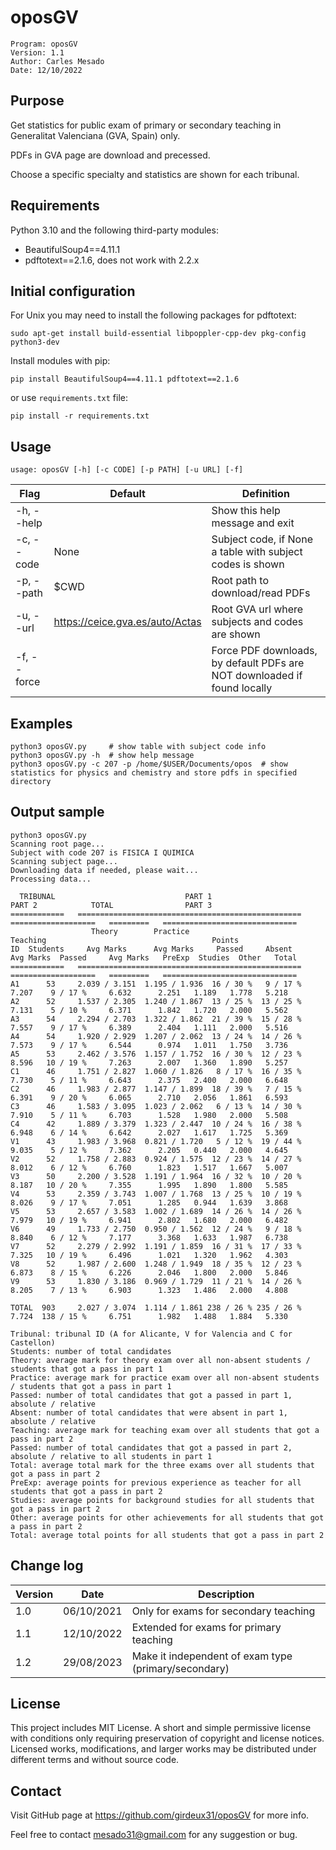  # oposGV

```
Program: oposGV
Version: 1.1
Author: Carles Mesado
Date: 12/10/2022
```

## Purpose

Get statistics for public exam of primary or secondary teaching in Generalitat Valenciana (GVA, Spain) only.

PDFs in GVA page are download and precessed.

Choose a specific specialty and statistics are shown for each tribunal.

## Requirements

Python 3.10 and the following third-party modules:

 - BeautifulSoup4==4.11.1
 - pdftotext==2.1.6, does not work with 2.2.x

## Initial configuration

For Unix you may need to install the following packages for pdftotext:

```sudo apt-get install build-essential libpoppler-cpp-dev pkg-config python3-dev```
 
Install modules with pip:

```pip install BeautifulSoup4==4.11.1 pdftotext==2.1.6```

or use ```requirements.txt``` file:

```pip install -r requirements.txt```

## Usage

```usage: oposGV [-h] [-c CODE] [-p PATH] [-u URL] [-f]```

| Flag | Default | Definition | 
| --- | --- | --- |
| -h, --help |  | Show this help message and exit |
| -c, --code | None | Subject code, if None a table with subject codes is shown |
| -p, --path | $CWD | Root path to download/read PDFs |
| -u, --url | https://ceice.gva.es/auto/Actas | Root GVA url where subjects and codes are shown |
| -f, --force |  | Force PDF downloads, by default PDFs are NOT downloaded if found locally |

## Examples

```
python3 oposGV.py     # show table with subject code info
python3 oposGV.py -h  # show help message
python3 oposGV.py -c 207 -p /home/$USER/Documents/opos  # show statistics for physics and chemistry and store pdfs in specified directory
```

## Output sample

```
python3 oposGV.py
Scanning root page...
Subject with code 207 is FISICA I QUIMICA
Scanning subject page...
Downloading data if needed, please wait...
Processing data...

  TRIBUNAL                             PART 1                             PART 2            TOTAL                PART 3
============   ==================================================   ===================   =========   ==============================
                  Theory        Practice                            Teaching                                     Points
ID  Students     Avg Marks      Avg Marks     Passed     Absent     Avg Marks  Passed     Avg Marks   PreExp  Studies  Other   Total
============   ==================================================   ===================   =========   ==============================
A1      53     2.039 / 3.151  1.195 / 1.936  16 / 30 %   9 / 17 %     7.207    9 / 17 %     6.632      2.251   1.189   1.778   5.218
A2      52     1.537 / 2.305  1.240 / 1.867  13 / 25 %  13 / 25 %     7.131    5 / 10 %     6.371      1.842   1.720   2.000   5.562
A3      54     2.294 / 2.703  1.322 / 1.862  21 / 39 %  15 / 28 %     7.557    9 / 17 %     6.389      2.404   1.111   2.000   5.516
A4      54     1.920 / 2.929  1.207 / 2.062  13 / 24 %  14 / 26 %     7.573    9 / 17 %     6.544      0.974   1.011   1.750   3.736
A5      53     2.462 / 3.576  1.157 / 1.752  16 / 30 %  12 / 23 %     8.596   10 / 19 %     7.263      2.007   1.360   1.890   5.257
C1      46     1.751 / 2.827  1.060 / 1.826   8 / 17 %  16 / 35 %     7.730    5 / 11 %     6.643      2.375   2.400   2.000   6.648
C2      46     1.983 / 2.877  1.147 / 1.899  18 / 39 %   7 / 15 %     6.391    9 / 20 %     6.065      2.710   2.056   1.861   6.593
C3      46     1.583 / 3.095  1.023 / 2.062   6 / 13 %  14 / 30 %     7.910    5 / 11 %     6.703      1.528   1.980   2.000   5.508
C4      42     1.889 / 3.379  1.323 / 2.447  10 / 24 %  16 / 38 %     6.948    6 / 14 %     6.642      2.027   1.617   1.725   5.369
V1      43     1.983 / 3.968  0.821 / 1.720   5 / 12 %  19 / 44 %     9.035    5 / 12 %     7.362      2.205   0.440   2.000   4.645
V2      52     1.758 / 2.883  0.924 / 1.575  12 / 23 %  14 / 27 %     8.012    6 / 12 %     6.760      1.823   1.517   1.667   5.007
V3      50     2.200 / 3.528  1.191 / 1.964  16 / 32 %  10 / 20 %     8.187   10 / 20 %     7.355      1.995   1.890   1.800   5.585
V4      53     2.359 / 3.743  1.007 / 1.768  13 / 25 %  10 / 19 %     8.026    9 / 17 %     7.051      1.285   0.944   1.639   3.868
V5      53     2.657 / 3.583  1.002 / 1.689  14 / 26 %  14 / 26 %     7.979   10 / 19 %     6.941      2.802   1.680   2.000   6.482
V6      49     1.733 / 2.750  0.950 / 1.562  12 / 24 %   9 / 18 %     8.840    6 / 12 %     7.177      3.368   1.633   1.987   6.738
V7      52     2.279 / 2.992  1.191 / 1.859  16 / 31 %  17 / 33 %     7.325   10 / 19 %     6.496      1.021   1.320   1.962   4.303
V8      52     1.987 / 2.600  1.248 / 1.949  18 / 35 %  12 / 23 %     6.873    8 / 15 %     6.226      2.046   1.800   2.000   5.846
V9      53     1.830 / 3.186  0.969 / 1.729  11 / 21 %  14 / 26 %     8.205    7 / 13 %     6.903      1.323   1.486   2.000   4.808

TOTAL  903     2.027 / 3.074  1.114 / 1.861 238 / 26 % 235 / 26 %     7.724  138 / 15 %     6.751      1.982   1.488   1.884   5.330

Tribunal: tribunal ID (A for Alicante, V for Valencia and C for Castellon)
Students: number of total candidates
Theory: average mark for theory exam over all non-absent students / students that got a pass in part 1
Practice: average mark for practice exam over all non-absent students / students that got a pass in part 1
Passed: number of total candidates that got a passed in part 1, absolute / relative
Absent: number of total candidates that were absent in part 1, absolute / relative
Teaching: average mark for teaching exam over all students that got a pass in part 2
Passed: number of total candidates that got a passed in part 2, absolute / relative to all students in part 1
Total: average total mark for the three exams over all students that got a pass in part 2
PreExp: average points for previous experience as teacher for all students that got a pass in part 2
Studies: average points for background studies for all students that got a pass in part 2
Other: average points for other achievements for all students that got a pass in part 2
Total: average total points for all students that got a pass in part 2
```

## Change log

| Version | Date | Description |
| --- | --- | --- |
| 1.0 | 06/10/2021 | Only for exams for secondary teaching |
| 1.1 | 12/10/2022 | Extended for exams for primary teaching |
| 1.2 | 29/08/2023 | Make it independent of exam type (primary/secondary) |
 
## License

This project includes MIT License. A short and simple permissive license with conditions only requiring preservation of copyright and license notices. Licensed works, modifications, and larger works may be distributed under different terms and without source code.

## Contact

Visit GitHub page at https://github.com/girdeux31/oposGV for more info.

Feel free to contact mesado31@gmail.com for any suggestion or bug.
